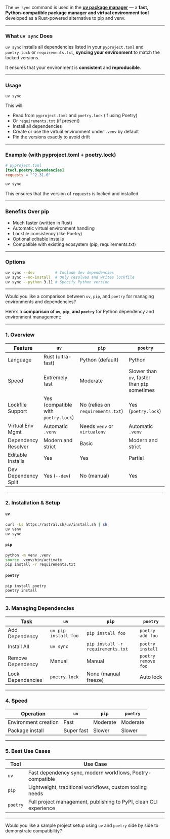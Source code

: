 The `uv sync` command is used in the **[uv package manager](https://github.com/astral-sh/uv)** — a **fast, Python-compatible package manager and virtual environment tool** developed as a Rust-powered alternative to pip and venv.

---

### **What `uv sync` Does**

`uv sync` installs all dependencies listed in your `pyproject.toml` and `poetry.lock` or `requirements.txt`, **syncing your environment** to match the locked versions.

It ensures that your environment is **consistent** and **reproducible**.

---

### **Usage**

```bash
uv sync
```

This will:

- Read from `pyproject.toml` and `poetry.lock` (if using Poetry)
- Or `requirements.txt` (if present)
- Install all dependencies
- Create or use the virtual environment under `.venv` by default
- Pin the versions exactly to avoid drift

---

### **Example (with pyproject.toml + poetry.lock)**

```toml
# pyproject.toml
[tool.poetry.dependencies]
requests = "^2.31.0"
```

```bash
uv sync
```

This ensures that the version of `requests` is locked and installed.

---

### **Benefits Over pip**

- Much faster (written in Rust)
- Automatic virtual environment handling
- Lockfile consistency (like Poetry)
- Optional editable installs
- Compatible with existing ecosystem (pip, requirements.txt)

---

### **Options**

```bash
uv sync --dev         # Include dev dependencies
uv sync --no-install  # Only resolves and writes lockfile
uv sync --python 3.11 # Specify Python version
```

---

Would you like a comparison between `uv`, `pip`, and `poetry` for managing environments and dependencies?

Here’s a **comparison of `uv`, `pip`, and `poetry`** for Python dependency and environment management:

---

### **1. Overview**

| Feature              | `uv`                                  | `pip`                             | `poetry`                             |
|----------------------|----------------------------------------|------------------------------------|---------------------------------------|
| Language             | Rust (ultra-fast)                      | Python (default)                   | Python                                |
| Speed                | Extremely fast                         | Moderate                           | Slower than `uv`, faster than `pip` sometimes |
| Lockfile Support     | Yes (compatible with `poetry.lock`)    | No (relies on `requirements.txt`) | Yes (`poetry.lock`)                  |
| Virtual Env Mgmt     | Automatic `.venv`                      | Needs `venv` or `virtualenv`       | Automatic `.venv`                    |
| Dependency Resolver  | Modern and strict                      | Basic                              | Modern and strict                    |
| Editable Installs    | Yes                                    | Yes                                | Partial                              |
| Dev Dependency Split | Yes (`--dev`)                          | No (manual)                        | Yes                                   |

---

### **2. Installation & Setup**

#### `uv`
```bash
curl -Ls https://astral.sh/uv/install.sh | sh
uv venv
uv sync
```

#### `pip`
```bash
python -m venv .venv
source .venv/bin/activate
pip install -r requirements.txt
```

#### `poetry`
```bash
pip install poetry
poetry install
```

---

### **3. Managing Dependencies**

| Task                    | `uv`                 | `pip`                         | `poetry`              |
|-------------------------|----------------------|--------------------------------|------------------------|
| Add Dependency          | `uv pip install foo` | `pip install foo`             | `poetry add foo`       |
| Install All             | `uv sync`            | `pip install -r requirements.txt` | `poetry install`     |
| Remove Dependency       | Manual               | Manual                         | `poetry remove foo`    |
| Lock Dependencies       | `poetry.lock`        | None (manual freeze)           | Auto lock               |

---

### **4. Speed**

| Operation               | `uv`       | `pip`     | `poetry`  |
|-------------------------|------------|-----------|------------|
| Environment creation    | Fast       | Moderate  | Moderate   |
| Package install         | Super fast| Slower    | Slower     |

---

### **5. Best Use Cases**

| Tool    | Use Case                                                                 |
|---------|--------------------------------------------------------------------------|
| `uv`    | Fast dependency sync, modern workflows, Poetry-compatible                |
| `pip`   | Lightweight, traditional workflows, custom tooling needs                 |
| `poetry`| Full project management, publishing to PyPI, clean CLI experience         |

---

Would you like a sample project setup using `uv` and `poetry` side by side to demonstrate compatibility?